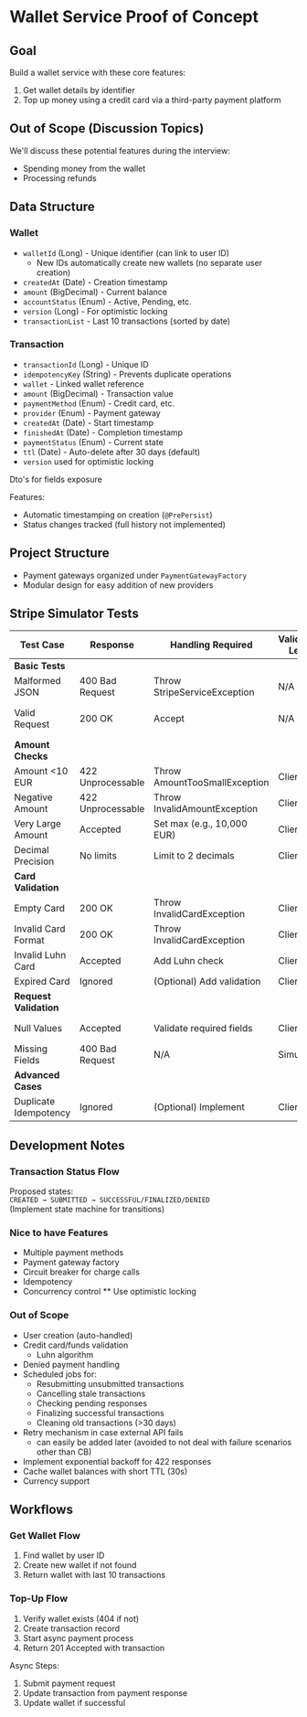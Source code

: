 # Wallet Service Proof of Concept

## Goal

Build a wallet service with these core features:

1. Get wallet details by identifier
2. Top up money using a credit card via a third-party payment platform

## Out of Scope (Discussion Topics)

We'll discuss these potential features during the interview:

- Spending money from the wallet
- Processing refunds

## Data Structure

### Wallet

- `walletId` (Long) - Unique identifier (can link to user ID)
    - New IDs automatically create new wallets (no separate user creation)
- `createdAt` (Date) - Creation timestamp
- `amount` (BigDecimal) - Current balance
- `accountStatus` (Enum) - Active, Pending, etc.
- `version` (Long) - For optimistic locking
- `transactionList` - Last 10 transactions (sorted by date)

### Transaction

- `transactionId` (Long) - Unique ID
- `idempotencyKey` (String) - Prevents duplicate operations
- `wallet` - Linked wallet reference
- `amount` (BigDecimal) - Transaction value
- `paymentMethod` (Enum) - Credit card, etc.
- `provider` (Enum) - Payment gateway
- `createdAt` (Date) - Start timestamp
- `finishedAt` (Date) - Completion timestamp
- `paymentStatus` (Enum) - Current state
- `ttl` (Date) - Auto-delete after 30 days (default)
- `version` used for optimistic locking

Dto's for fields exposure

Features:

- Automatic timestamping on creation (`@PrePersist`)
- Status changes tracked (full history not implemented)

## Project Structure

- Payment gateways organized under `PaymentGatewayFactory`
- Modular design for easy addition of new providers

## Stripe Simulator Tests

| Test Case              | Response          | Handling Required             | Validation Level | Notes                  |
|------------------------|-------------------|-------------------------------|------------------|------------------------|
| **Basic Tests**        |                   |                               |                  |                        |
| Malformed JSON         | 400 Bad Request   | Throw StripeServiceException  | N/A              | Correct                |
| Valid Request          | 200 OK            | Accept                        | N/A              | No idempotency control |
| **Amount Checks**      |                   |                               |                  |                        |
| Amount <10 EUR         | 422 Unprocessable | Throw AmountTooSmallException | Client           | Pre-filter             |
| Negative Amount        | 422 Unprocessable | Throw InvalidAmountException  | Client           | Must validate          |
| Very Large Amount      | Accepted          | Set max (e.g., 10,000 EUR)    | Client           | Fraud prevention       |
| Decimal Precision      | No limits         | Limit to 2 decimals           | Client           | Currency standard      |
| **Card Validation**    |                   |                               |                  |                        |
| Empty Card             | 200 OK            | Throw InvalidCardException    | Client           | Pre-validate           |
| Invalid Card Format    | 200 OK            | Throw InvalidCardException    | Client           | Pre-validate           |
| Invalid Luhn Card      | Accepted          | Add Luhn check                | Client           | Basic validation       |
| Expired Card           | Ignored           | (Optional) Add validation     | Client           | Not required           |
| **Request Validation** |                   |                               |                  |                        |
| Null Values            | Accepted          | Validate required fields      | Client           | Required fields        |
| Missing Fields         | 400 Bad Request   | N/A                           | Simulator        | Correct                |
| **Advanced Cases**     |                   |                               |                  |                        |
| Duplicate Idempotency  | Ignored           | (Optional) Implement          | Client           | Not required           |

## Development Notes

### Transaction Status Flow

Proposed states:  
`CREATED → SUBMITTED → SUCCESSFUL/FINALIZED/DENIED`  
(Implement state machine for transitions)

### Nice to have Features

- Multiple payment methods
- Payment gateway factory
- Circuit breaker for charge calls
- Idempotency
- Concurrency control ** Use optimistic locking

### Out of Scope

- User creation (auto-handled)
- Credit card/funds validation
    - Luhn algorithm
- Denied payment handling
- Scheduled jobs for:
    - Resubmitting unsubmitted transactions
    - Cancelling stale transactions
    - Checking pending responses
    - Finalizing successful transactions
    - Cleaning old transactions (>30 days)
- Retry mechanism in case external API fails
    - can easily be added later (avoided to not deal with failure scenarios other than CB)
- Implement exponential backoff for 422 responses 
- Cache wallet balances with short TTL (30s)
- Currency support

## Workflows

### Get Wallet Flow

1. Find wallet by user ID
2. Create new wallet if not found
3. Return wallet with last 10 transactions

### Top-Up Flow

1. Verify wallet exists (404 if not)
2. Create transaction record
3. Start async payment process
4. Return 201 Accepted with transaction

Async Steps:

1. Submit payment request
2. Update transaction from payment response
3. Update wallet if successful

